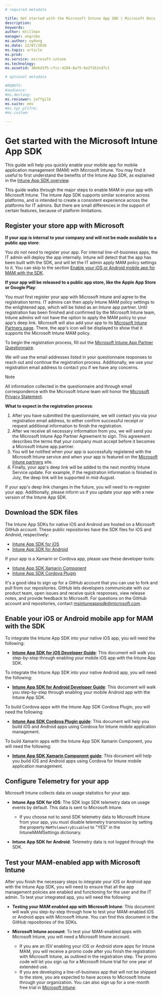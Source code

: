 ```yaml
---
# required metadata

title: Get started with the Microsoft Intune App SDK | Microsoft Docs
description:
keywords:
author: mtillman
manager: angrobe
ms.author: oydang
ms.date: 12/07/2016
ms.topic: article
ms.prod:
ms.service: microsoft-intune
ms.technology:
ms.assetid: 38ebd3f5-cfcc-4204-8a75-6e2f162cd7c1

# optional metadata

#ROBOTS:
#audience:
#ms.devlang:
ms.reviewer: jeffgilb
ms.suite: ems
#ms.tgt_pltfrm:
#ms.custom:

---
```


# Get started with the Microsoft Intune App SDK

This guide will help you quickly enable your mobile app for mobile application management (MAM) with Microsoft Intune. You may find it useful to first understand the benefits of the Intune App SDK, as explained in the [Intune App SDK overview](intune-app-sdk.md).

This guide walks through the major steps to enable MAM in your app with Microsoft Intune. The Intune App SDK supports similar scenarios across platforms, and is intended to create a consistent experience across the platforms for IT admins. But there are small differences in the support of certain features, because of platform limitations.

## Register your store app with Microsoft

**If your app is internal to your company and will not be made available to a public app store**:

You *do not need* to register your app. For internal line-of-business apps, the IT admin will deploy the app internally. Intune will detect that the app has been built with the SDK, and will let the IT admin apply MAM policy settings to it. You can skip to the section [Enable your iOS or Android mobile app for MAM with the SDK](#enable-your-ios-or-android-mobile-app-for-mam-with-the-sdk).

**If your app will be released to a public app store, like the Apple App Store or Google Play**:

You *must* first register your app with Microsoft Intune and agree to the registration terms. IT admins can then apply Intune MAM policy settings to the enlightened app, which will be listed as an Intune app partner. Until registration has been finished and confirmed by the Microsoft Intune team, Intune admins will not have the option to apply the MAM policy to your app's deep link. Microsoft will also add your app to its [Microsoft Intune Partners page](https://www.microsoft.com/en-us/cloud-platform/microsoft-intune-apps). There, the app's icon will be displayed to show that it supports the Microsoft Intune MAM policy.

To begin the registration process, fill out the [Microsoft Intune App Partner Questionnaire](https://forms.office.com/Pages/ResponsePage.aspx?id=v4j5cvGGr0GRqy180BHbR6oOVGFZ3pxJmwSN1N_eXwJUQUc5Mkw2UVU0VzI5WkhQOEYyMENWNDBWRS4u).

We will use the email addresses listed in your questionnaire responses to reach out and continue the registration process. Additionally, we use your registration email address to contact you if we have any concerns.

> [!NOTE]
> All information collected in the questionnaire and through email correspondence with the Microsoft Intune team will honor the [Microsoft Privacy Statement](https://www.microsoft.com/en-us/privacystatement/default.aspx).

**What to expect in the registration process**:

1. After you have submitted the questionnaire, we will contact you via your registration email address, to either confirm successful receipt or request additional information to finish the registration.
2. After we receive all necessary information from you, we will send you the Microsoft Intune App Partner Agreement to sign. This agreement describes the terms that your company must accept before it becomes a Microsoft Intune app partner.
3. You will be notified when your app is successfully registered with the Microsoft Intune service and when your app is featured on the [Microsoft Intune partners](https://www.microsoft.com/en-us/cloud-platform/microsoft-intune-apps) site.
4. Finally, your app's deep link will be added to the next monthly Intune Service update. For example, if the registration information is finished in July, the deep link will be supported in mid-August.

If your app's deep link changes in the future, you will need to re-register your app. Additionally, please inform us if you update your app with a new version of the Intune App SDK.



## Download the SDK files

The Intune App SDKs for native iOS and Android are hosted on a Microsoft GitHub account. These public repositories have the SDK files for iOS and Android, respectively:

* [Intune App SDK for iOS](https://github.com/msintuneappsdk/ms-intune-app-sdk-ios)
* [Intune App SDK for Android](https://github.com/msintuneappsdk/ms-intune-app-sdk-android)

If your app is a Xamarin or Cordova app, please use these developer tools:

* [Intune App SDK Xamarin Component](https://github.com/msintuneappsdk/intune-app-sdk-xamarin)
* [Intune App SDK Cordova Plugin](https://github.com/msintuneappsdk/cordova-plugin-ms-intune-mam)

It's a good idea to sign up for a GitHub account that you can use to fork and pull from our repositories. GitHub lets developers communicate with our product team, open issues and receive quick responses, view release notes, and provide feedback to Microsoft. For questions on the GitHub account and repositories, contact msintuneappsdk@microsoft.com.





## Enable your iOS or Android mobile app for MAM with the SDK

To integrate the Intune App SDK into your native iOS app, you will need the following:

* **[Intune App SDK for iOS Developer Guide](intune-app-sdk-ios.md)**: This document will walk you step-by-step through enabling your mobile iOS app with the Intune App SDK.


To integrate the Intune App SDK into your native Android app, you will need the following:

* **[Intune App SDK for Android Developer Guide](intune-app-sdk-android.md)**: This document will walk you step-by-step through enabling your mobile Android app with the Intune App SDK.

To build Cordova apps with the Intune App SDK Cordova Plugin, you will need the following:

* **[Intune App SDK Cordova Plugin guide](intune-app-sdk-cordova.md)**: This document will help you build iOS and Android apps using Cordova for Intune mobile application management.

To build Xamarin apps with the Intune App SDK Xamarin Component, you will need the following:

* **[Intune App SDK Xamarin Component guide](intune-app-sdk-xamarin.md)**: This document will help you build iOS and Android apps using Cordova for Intune mobile application management.




## Configure Telemetry for your app

Microsoft Intune collects data on usage statistics for your app.

* **Intune App SDK for iOS**: The SDK logs SDK telemetry data on usage events by default. This data is sent to Microsoft Intune.

    * If you choose not to send SDK telemetry data to Microsoft Intune from your app, you must disable telemetry transmission by setting the property `MAMTelemetryDisabled` to "YES" in the IntuneMAMSettings dictionary.

* **Intune App SDK for Android**: Telemetry data is not logged through the SDK.

## Test your MAM-enabled app with Microsoft Intune

After you finish the necessary steps to integrate your iOS or Android app with the Intune App SDK, you will need to ensure that all the app management policies are enabled and functioning for the user and the IT admin. To test your integrated app, you will need the following:

<!--TODO-->

* **Testing your MAM enabled app with Microsoft Intune**: This document will walk you step-by-step through how to test your MAM-enabled iOS or Android apps with Microsoft Intune. You can find this document in the GitHub repositories of the SDKs.

* **Microsoft Intune account**: To test your MAM-enabled apps with Microsoft Intune, you will need a Microsoft Intune account.
	* If you are an ISV enabling your iOS or Android store apps for Intune MAM, you will receive a promo code after you finish the registration with Microsoft Intune, as outlined in the registration step. The promo code will let you sign up for a Microsoft Intune trial for one year of extended use.
	* If you are developing a line-of-business app that will not be shipped to the store, you are expected to have access to Microsoft Intune through your organization. You can also sign up for a one-month free trial in [Microsoft Intune](https://portal.office.com/Signup/Signup.aspx?OfferId=40BE278A-DFD1-470a-9EF7-9F2596EA7FF9&dl=INTUNE_A&ali=1#0).
